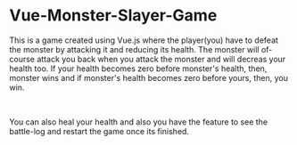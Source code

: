 # Vue-Monster-Slayer-Game
This is a game created using Vue.js where the player(you) have to defeat the monster by attacking it and reducing its health. The monster will of-course attack you back when you
attack the monster and will decreas your health too. If your health becomes zero before monster's health, then, monster wins and if monster's health becomes zero before yours, then,
you win.

<br />

You can also heal your health and also you have the feature to see the battle-log and restart the game once its finished.
